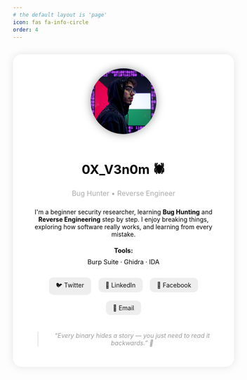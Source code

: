 ```yaml
---
# the default layout is 'page'
icon: fas fa-info-circle
order: 4
---
```


<style>
  .about-card {
    max-width: 700px;
    margin: 2rem auto;
    background: var(--bg-color, #111);
    color: var(--text-color, #fff);
    padding: 2rem;
    border-radius: 20px;
    box-shadow: 0 0 25px rgba(0,0,0,0.3);
    text-align: center;
    transition: all 0.4s ease;
  }

  .about-card img {
    width: 150px;
    height: 150px;
    border-radius: 50%;
    box-shadow: 0 0 20px rgba(0,0,0,0.4);
    margin-bottom: 1rem;
    transition: transform 0.4s ease;
  }

  .about-card img:hover {
    transform: scale(1.05);
  }

  .about-card h2 {
    font-size: 1.8rem;
    margin-bottom: 0.3rem;
  }

  .about-card p.role {
    font-size: 1rem;
    color: #aaa;
    margin-bottom: 1.5rem;
  }

  .about-card .skills {
    font-size: 0.9rem;
    margin: 1rem 0;
    line-height: 1.8;
  }

  .about-card .links a {
    display: inline-block;
    margin: 0.4rem;
    padding: 0.5rem 1rem;
    border-radius: 10px;
    text-decoration: none;
    background: #333;
    color: white;
    transition: background 0.3s;
  }

  .about-card .links a:hover {
    background: #0078ff;
  }

  /* 🌗 Light Mode */
  @media (prefers-color-scheme: light) {
    .about-card {
      background: #fff;
      color: #000;
      box-shadow: 0 0 20px rgba(0,0,0,0.1);
    }
    .about-card .links a {
      background: #eee;
      color: #111;
    }
    .about-card .links a:hover {
      background: #0078ff;
      color: #fff;
    }
  }
</style>

<div class="about-card">
  <img src="/assets/img/profile.jpg.jpg" alt="0X_V3n0m">
  <h2>0X_V3n0m 🕷️</h2>
  <p class="role">Bug Hunter • Reverse Engineer </p>

  <p>
    I'm a beginner security researcher, learning <b>Bug Hunting</b> and <b>Reverse Engineering</b> step by step.  
    I enjoy breaking things, exploring how software really works, and learning from every mistake. 
  </p>

  <div class="skills">
    <b>Tools:</b><br>
    Burp Suite · Ghidra · IDA 
  </div>


 <div class="links">
  <a href="https://twitter.com/0X_V3N0M">🐦 Twitter</a>
  <a href="https://www.linkedin.com/in/ahmed-allah-mohamed-53a60b232">💼 LinkedIn</a>
  <a href="https://www.facebook.com/0XAhmedAllah">📘 Facebook</a>
  <a href="mailto:am4781616@gmail.com">📧 Email</a>
</div>


  <blockquote style="margin-top: 2rem; color: #999; font-style: italic;">
    “Every binary hides a story — you just need to read it backwards.” 🧠
  </blockquote>
</div>